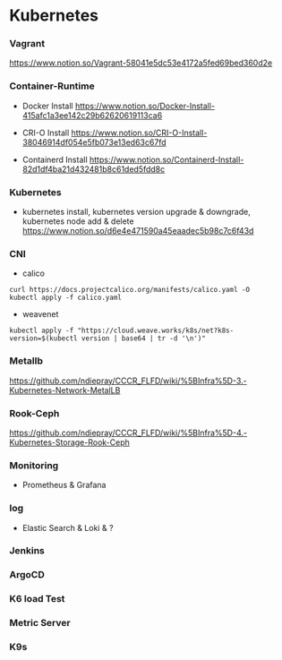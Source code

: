 # Kubernetes
### Vagrant
https://www.notion.so/Vagrant-58041e5dc53e4172a5fed69bed360d2e

### Container-Runtime
- Docker Install
https://www.notion.so/Docker-Install-415afc1a3ee142c29b62620619113ca6

- CRI-O Install
https://www.notion.so/CRI-O-Install-38046914df054e5fb073e13ed63c67fd

- Containerd Install
https://www.notion.so/Containerd-Install-82d1df4ba21d432481b8c61ded5fdd8c

### Kubernetes
- kubernetes install, kubernetes version upgrade & downgrade, kubernetes node add & delete
https://www.notion.so/d6e4e471590a45eaadec5b98c7c6f43d

### CNI 
- calico
```
curl https://docs.projectcalico.org/manifests/calico.yaml -O
kubectl apply -f calico.yaml
```
- weavenet
```
kubectl apply -f "https://cloud.weave.works/k8s/net?k8s-version=$(kubectl version | base64 | tr -d '\n')"
```
### Metallb
https://github.com/ndiepray/CCCR_FLFD/wiki/%5BInfra%5D-3.-Kubernetes-Network-MetalLB

### Rook-Ceph 
https://github.com/ndiepray/CCCR_FLFD/wiki/%5BInfra%5D-4.-Kubernetes-Storage-Rook-Ceph

### Monitoring
- Prometheus & Grafana

### log
- Elastic Search & Loki & ?

### Jenkins

### ArgoCD

### K6 load Test

### Metric Server

### K9s
